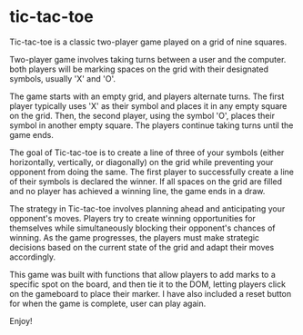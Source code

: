 # tic-tac-toe
Tic-tac-toe is a classic two-player game played on a grid of nine squares.  

Two-player game involves taking turns between a user and the computer. both players will be marking spaces on the grid with their designated symbols, usually 'X' and 'O'.

The game starts with an empty grid, and players alternate turns. The first player typically uses 'X' as their symbol and places it in any empty square on the grid. Then, the second player, using the symbol 'O', places their symbol in another empty square. The players continue taking turns until the game ends.

The goal of Tic-tac-toe is to create a line of three of your symbols (either horizontally, vertically, or diagonally) on the grid while preventing your opponent from doing the same. The first player to successfully create a line of their symbols is declared the winner. If all spaces on the grid are filled and no player has achieved a winning line, the game ends in a draw.

The strategy in Tic-tac-toe involves planning ahead and anticipating your opponent's moves. Players try to create winning opportunities for themselves while simultaneously blocking their opponent's chances of winning. As the game progresses, the players must make strategic decisions based on the current state of the grid and adapt their moves accordingly.

This game was built with functions that allow players to add marks to a specific spot on the board, and then tie it to the DOM, letting players click on the gameboard to place their marker.
I have also included a reset button for when the game is complete, user can play again.

Enjoy!


